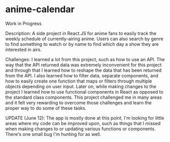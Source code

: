 # anime-calendar
Work in Progress

Description:
A side project in React.JS for anime fans to easily track the weekly schedule of currently-airing anime. Users can also search by genre to find something to watch or by name to find which day a show they are interested in airs.

Challenges:
I learned a lot from this project, such as how to use an API. The way that the API returned data was extremely inconvenient for this project and through that I learned how to reshape the data that has been returned from the API. I also learned how to filter data, separate components, and how to easily create one function that maps or filters through multiple objects depending on user input. Later on, while making changes to the project I learned how to use functional components in React as opposed to the standard class components. This project challenged me in many areas and it felt very rewarding to overcome those challenges and learn the proper way to do some of these tasks.

UPDATE (June 12):
The app is mostly done at this point, I'm looking for little areas where my code can be improved upon, such as things that I missed when making changes to or updating various functions or components. There's one small bug I'm hunting for as well.
